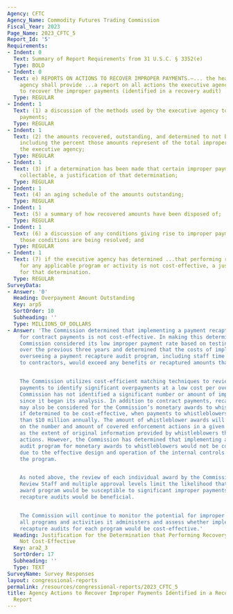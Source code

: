 ```yaml
---
Agency: CFTC
Agency_Name: Commodity Futures Trading Commission
Fiscal_Year: 2023
Page_Name: 2023_CFTC_5
Report_Id: '5'
Requirements:
- Indent: 0
  Text: Summary of Report Requirements from 31 U.S.C. § 3352(e)
  Type: BOLD
- Indent: 0
  Text: e) REPORTS ON ACTIONS TO RECOVER IMPROPER PAYMENTS.—... the head of the executive
    agency shall provide ...a report on all actions the executive agency is taking
    to recover the improper payments (identified in a recovery audit) ..including—
  Type: REGULAR
- Indent: 1
  Text: (1) a discussion of the methods used by the executive agency to recover improper
    payments;
  Type: REGULAR
- Indent: 1
  Text: (2) the amounts recovered, outstanding, and determined to not be collectable,
    including the percent those amounts represent of the total improper payments of
    the executive agency;
  Type: REGULAR
- Indent: 1
  Text: (3) if a determination has been made that certain improper payments are not
    collectable, a justification of that determination;
  Type: REGULAR
- Indent: 1
  Text: (4) an aging schedule of the amounts outstanding;
  Type: REGULAR
- Indent: 1
  Text: (5) a summary of how recovered amounts have been disposed of;
  Type: REGULAR
- Indent: 1
  Text: (6) a discussion of any conditions giving rise to improper payments and how
    those conditions are being resolved; and
  Type: REGULAR
- Indent: 1
  Text: (7) if the executive agency has determined ...that performing recovery audits
    for any applicable program or activity is not cost-effective, a justification
    for that determination.
  Type: REGULAR
SurveyData:
- Answer: '0'
  Heading: Overpayment Amount Outstanding
  Key: arp5
  SortOrder: 10
  Subheading: ''
  Type: MILLIONS_OF_DOLLARS
- Answer: 'The Commission determined that implementing a payment recapture audit program
    for contract payments is not cost-effective. In making this determination, the
    Commission considered its low improper payment rate based on testing conducted
    over the previous three years and determined that the costs of implementing and
    overseeing a payment recapture audit program, including staff time and payments
    to contractors, would exceed any benefits or recaptured amounts that might result.


    The Commission utilizes cost-efficient matching techniques to review all vendor
    payments to identify significant overpayments at a low cost per overpayment. The
    Commission has not identified a significant number or amount of improper payments
    since it began its analysis. In addition to contract payments, recapture auditing
    may also be considered for the Commission’s monetary awards to whistleblowers,
    if determined to be cost-effective, when payments to whistleblowers total more
    than $10 million annually. The amount of whistleblower awards will vary depending
    on the number and amount of covered enforcement actions in a given year, as well
    as the extent of original information provided by whistleblowers that led to the
    actions. However, the Commission has determined that implementing a payment recapture
    audit program for monetary awards to whistleblowers would not be cost-effective
    due to the effective design and operation of the internal controls in place for
    the program.


    As noted above, the review of each individual award by the Commission’s Claims
    Review Staff and multiple approval levels limit the likelihood that the whistleblower
    award program would be susceptible to significant improper payments or that payment
    recapture audits would be beneficial.


    The Commission will continue to monitor the potential for improper payments across
    all programs and activities it administers and assess whether implementing payment
    recapture audits for each program would be cost-effective.'
  Heading: Justification for the Determination that Performing Recovery Audits are
    Not Cost-Effective
  Key: ara2_3
  SortOrder: 17
  Subheading: ''
  Type: TEXT
SurveyName: Survey Responses
layout: congressional-reports
permalink: /resources/congressional-reports/2023_CFTC_5
title: Agency Actions to Recover Improper Payments Identified in a Recovery Audit
  Report
---
```

